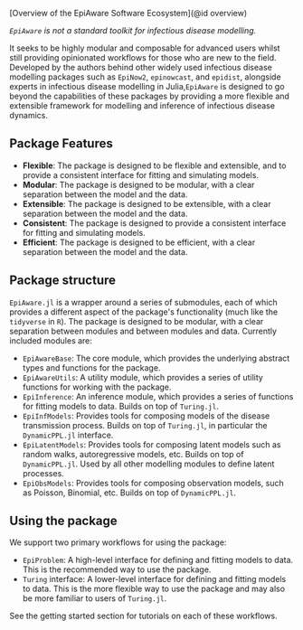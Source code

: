 [Overview of the EpiAware Software Ecosystem](@id overview)

_`EpiAware`  is not a standard toolkit for infectious disease modelling._

It seeks to be highly modular and composable for advanced users whilst still providing opinionated workflows for those who are new to the field. Developed by the authors behind other widely used infectious disease modelling packages such as `EpiNow2`, `epinowcast`, and `epidist`, alongside experts in infectious disease modelling in Julia,`EpiAware` is designed to go beyond the capabilities of these packages by providing a more flexible and extensible framework for modelling and inference of infectious disease dynamics.

## Package Features

- **Flexible**: The package is designed to be flexible and extensible, and to provide a consistent interface for fitting and simulating models.
- **Modular**: The package is designed to be modular, with a clear separation between the model and the data.
- **Extensible**: The package is designed to be extensible, with a clear separation between the model and the data.
- **Consistent**: The package is designed to provide a consistent interface for fitting and simulating models.
- **Efficient**: The package is designed to be efficient, with a clear separation between the model and the data.

## Package structure

`EpiAware.jl` is a wrapper around a series of submodules, each of which provides a different aspect of the package's functionality (much like the `tidyverse` in `R`). The package is designed to be modular, with a clear separation between modules and between modules and data. Currently included modules are:

- `EpiAwareBase`: The core module, which provides the underlying abstract types and functions for the package.
- `EpiAwareUtils`: A utility module, which provides a series of utility functions for working with the package.
- `EpiInference`: An inference module, which provides a series of functions for fitting models to data. Builds on top of `Turing.jl`.
- `EpiInfModels`: Provides tools for composing models of the disease transmission process. Builds on top of `Turing.jl`, in particular the `DynamicPPL.jl` interface.
- `EpiLatentModels`: Provides tools for composing latent models such as random walks, autoregressive models, etc. Builds on top of `DynamicPPL.jl`. Used by all other modelling modules to define latent processes.
- `EpiObsModels`: Provides tools for composing observation models, such as Poisson, Binomial, etc. Builds on top of `DynamicPPL.jl`.

## Using the package

We support two primary workflows for using the package:

- `EpiProblem`: A high-level interface for defining and fitting models to data. This is the recommended way to use the package.
- `Turing` interface: A lower-level interface for defining and fitting models to data. This is the more flexible way to use the package and may also be more familiar to users of `Turing.jl`.

See the getting started section for tutorials on each of these workflows.
